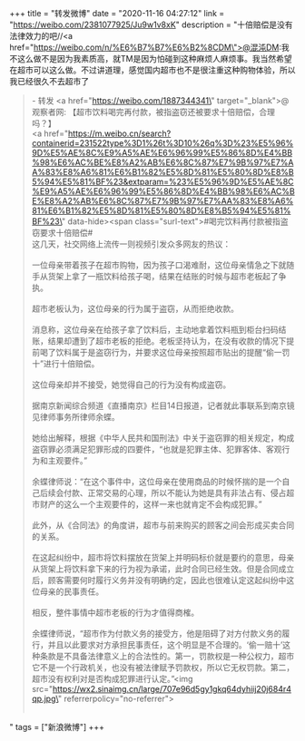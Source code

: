 +++
title = "转发微博"
date = "2020-11-16 04:27:12"
link = "https://weibo.com/2381077925/Ju9w1v8xK"
description = "十倍赔偿是没有法律效力的吧//<a href=\"https://weibo.com/n/%E6%B7%B7%E6%B2%8CDM\">@混沌DM</a>:我不这么做不是因为我素质高，就TM是因为怕碰到这种麻烦人麻烦事。我当然希望在超市可以这么做。不过讲道理，感觉国内超市也不是很注重这种购物体验，所以我已经很久不去超市了<br><blockquote> - 转发 <a href=\"https://weibo.com/1887344341\" target=\"_blank\">@观察者网</a>: 【超市饮料喝完再付款，被指盗窃还被要求十倍赔偿，合理吗？】<br><a href=\"https://m.weibo.cn/search?containerid=231522type%3D1%26t%3D10%26q%3D%23%E5%96%9D%E5%AE%8C%E9%A5%AE%E6%96%99%E5%86%8D%E4%BB%98%E6%AC%BE%E8%A2%AB%E6%8C%87%E7%9B%97%E7%AA%83%E8%A6%81%E6%B1%82%E5%8D%81%E5%80%8D%E8%B5%94%E5%81%BF%23&extparam=%23%E5%96%9D%E5%AE%8C%E9%A5%AE%E6%96%99%E5%86%8D%E4%BB%98%E6%AC%BE%E8%A2%AB%E6%8C%87%E7%9B%97%E7%AA%83%E8%A6%81%E6%B1%82%E5%8D%81%E5%80%8D%E8%B5%94%E5%81%BF%23\" data-hide><span class=\"surl-text\">#喝完饮料再付款被指盗窃要求十倍赔偿#</span></a><br>这几天，社交网络上流传一则视频引发众多网友的热议：<br><br>一位母亲带着孩子在超市购物，因为孩子口渴难耐，这位母亲情急之下就随手从货架上拿了一瓶饮料给孩子喝，结果在结账的时候与超市老板起了争执。<br><br>超市老板认为，这位母亲的行为属于盗窃，从而拒绝收款。<br><br>消息称，这位母亲在给孩子拿了饮料后，主动地拿着饮料瓶到柜台扫码结账，结果却遭到了超市老板的拒绝。老板坚持认为，在没有收款的情况下提前喝了饮料属于是盗窃行为，并要求这位母亲按照超市贴出的提醒“偷一罚十”进行十倍赔偿。<br><br>这位母亲却并不接受，她觉得自己的行为没有构成盗窃。<br><br>据南京新闻综合频道《直播南京》栏目14日报道，记者就此事联系到南京镜见律师事务所律师余蝶。<br><br>她给出解释，根据《中华人民共和国刑法》中关于盗窃罪的相关规定，构成盗窃罪必须满足犯罪形成的四要件，“也就是犯罪主体、犯罪客体、客观行为和主观要件。”<br><br>余蝶律师说：“在这个事件中，这位母亲在使用商品的时候怀揣的是一个自己后续会付款、正常交易的心理，所以不能认为她是具有非法占有、侵占超市财产的这么一个主观要件的，这样一来也就肯定不会构成犯罪。”<br><br>此外，从《合同法》的角度讲，超市与前来购买的顾客之间会形成买卖合同的关系。<br><br>在这起纠纷中，超市将饮料摆放在货架上并明码标价就是要约的意思，母亲从货架上将饮料拿下来的行为视为承诺，此时合同已经生效。但是合同成立后，顾客需要何时履行义务并没有明确约定，因此也很难认定这起纠纷中这位母亲的民事责任。<br><br>相反，整件事情中超市老板的行为才值得商榷。<br><br>余蝶律师说，“超市作为付款义务的接受方，他是阻碍了对方付款义务的履行，并且以此要求对方承担民事责任，这个明显是不合理的。‘偷一赔十’这种条款是不具备法律意义上的合法性的。第一，罚款权是一种公权力，超市它不是一个行政机关，也没有被法律赋予罚款权，所以它无权罚款。第二，超市没有权利对是否构成犯罪进行认定。”<img src=\"https://wx2.sinaimg.cn/large/707e96d5gy1gkq64dyhiij20j684r4qp.jpg\" referrerpolicy=\"no-referrer\"><br><br></blockquote>"
tags = ["新浪微博"]
+++
